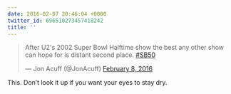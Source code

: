```yaml
---
date: 2016-02-07 20:46:04 +0000
twitter_id: 696510273457418242
title: ''
---
```


<blockquote class="twitter-tweet"><p lang="en" dir="ltr">After U2&#39;s 2002 Super Bowl Halftime show the best any other show can hope for is distant second place. <a href="https://twitter.com/hashtag/SB50?src=hash&amp;ref_src=twsrc%5Etfw">#SB50</a></p>&mdash; Jon Acuff (@JonAcuff) <a href="https://twitter.com/JonAcuff/status/696509936507949056?ref_src=twsrc%5Etfw">February 8, 2016</a></blockquote>
<script async src="https://platform.twitter.com/widgets.js" charset="utf-8"></script>

This. Don’t look it up if you want your eyes to stay dry. 
